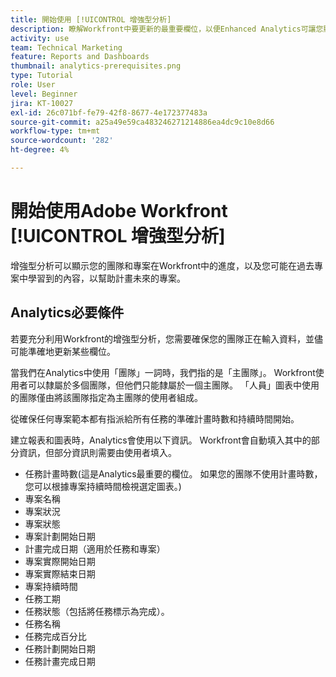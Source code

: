 ```yaml
---
title: 開始使用 [!UICONTROL 增強型分析]
description: 瞭解Workfront中要更新的最重要欄位，以便Enhanced Analytics可讓您顯示團隊和專案在Workfront中的進度。
activity: use
team: Technical Marketing
feature: Reports and Dashboards
thumbnail: analytics-prerequisites.png
type: Tutorial
role: User
level: Beginner
jira: KT-10027
exl-id: 26c071bf-fe79-42f8-8677-4e172377483a
source-git-commit: a25a49e59ca483246271214886ea4dc9c10e8d66
workflow-type: tm+mt
source-wordcount: '282'
ht-degree: 4%

---
```


# 開始使用Adobe Workfront [!UICONTROL 增強型分析]

增強型分析可以顯示您的團隊和專案在Workfront中的進度，以及您可能在過去專案中學習到的內容，以幫助計畫未來的專案。

## Analytics必要條件

若要充分利用Workfront的增強型分析，您需要確保您的團隊正在輸入資料，並儘可能準確地更新某些欄位。

當我們在Analytics中使用「團隊」一詞時，我們指的是「主團隊」。 Workfront使用者可以隸屬於多個團隊，但他們只能隸屬於一個主團隊。 「人員」圖表中使用的團隊僅由將該團隊指定為主團隊的使用者組成。

從確保任何專案範本都有指派給所有任務的準確計畫時數和持續時間開始。

建立報表和圖表時，Analytics會使用以下資訊。 Workfront會自動填入其中的部分資訊，但部分資訊則需要由使用者填入。

* 任務計畫時數(這是Analytics最重要的欄位。 如果您的團隊不使用計畫時數，您可以根據專案持續時間檢視選定圖表。)
* 專案名稱
* 專案狀況
* 專案狀態
* 專案計劃開始日期
* 計畫完成日期（適用於任務和專案）
* 專案實際開始日期
* 專案實際結束日期
* 專案持續時間
* 任務工期
* 任務狀態（包括將任務標示為完成）。
* 任務名稱
* 任務完成百分比
* 任務計劃開始日期
* 任務計畫完成日期
